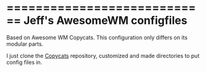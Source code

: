 ============================
Jeff's AwesomeWM configfiles
============================

Based on Awesome WM Copycats.
This configuration only differs on its modular parts.

I just clone the [Copycats][copycats] repository, customized and made directories
to put config files in.

[copycats]: https://github.com/copycat-killer/awesome-copycats "Awesome WM Copycats Themes"
